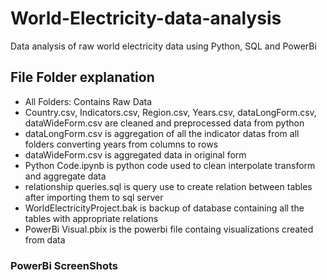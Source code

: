 # World-Electricity-data-analysis
Data analysis of raw world electricity data using Python, SQL and PowerBi

## File Folder explanation
- All Folders: Contains Raw Data
- Country.csv, Indicators.csv, Region.csv, Years.csv, dataLongForm.csv, dataWideForm.csv are cleaned and preprocessed data from python
- dataLongForm.csv is aggregation of all the indicator datas from all folders converting years from columns to rows
- dataWideForm.csv is aggregated data in original form 
- Python Code.ipynb is python code used to clean interpolate transform and aggregate data
- relationship queries.sql is query use to create relation between tables after importing them to sql server
- WorldElectricityProject.bak is backup of database containing all the tables with appropriate relations
- PowerBi Visual.pbix is the powerbi file containg visualizations created from data

### PowerBi ScreenShots

